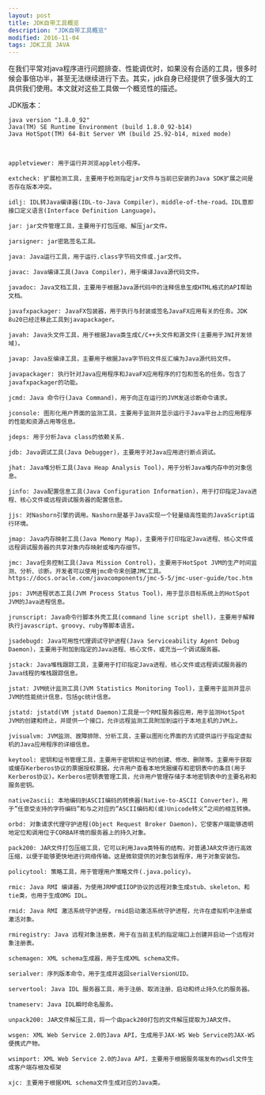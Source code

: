 ```yaml
---
layout: post
title: JDK自带工具概览
description: "JDK自带工具概览"
modified: 2016-11-04
tags: JDK工具 JAVA
---
```


在我们平常对java程序进行问题排查、性能调优时，如果没有合适的工具，很多时候会事倍功半，甚至无法继续进行下去。其实，jdk自身已经提供了很多强大的工具供我们使用。本文就对这些工具做一个概览性的描述。

JDK版本：

	java version "1.8.0_92"
	Java(TM) SE Runtime Environment (build 1.8.0_92-b14)
	Java HotSpot(TM) 64-Bit Server VM (build 25.92-b14, mixed mode)
	


    appletviewer: 用于运行并浏览applet小程序。

    extcheck: 扩展检测工具，主要用于检测指定jar文件与当前已安装的Java SDK扩展之间是否存在版本冲突。

    idlj: IDL转Java编译器(IDL-to-Java Compiler)，middle-of-the-road。IDL意即接口定义语言(Interface Definition Language)。

    jar: jar文件管理工具，主要用于打包压缩、解压jar文件。

    jarsigner: jar密匙签名工具。

    java: Java运行工具，用于运行.class字节码文件或.jar文件。

    javac: Java编译工具(Java Compiler)，用于编译Java源代码文件。

    javadoc: Java文档工具，主要用于根据Java源代码中的注释信息生成HTML格式的API帮助文档。

    javafxpackager: JavaFX包装器，用于执行与封装或签名JavaFX应用有关的任务。JDK 8u20已经迁移此工具到javapackager。

    javah: Java头文件工具，用于根据Java类生成C/C++头文件和源文件(主要用于JNI开发领域)。

    javap: Java反编译工具，主要用于根据Java字节码文件反汇编为Java源代码文件。

    javapackager: 执行针对Java应用程序和JavaFX应用程序的打包和签名的任务。包含了javafxpackager的功能。

    jcmd: Java 命令行(Java Command)，用于向正在运行的JVM发送诊断命令请求。

    jconsole: 图形化用户界面的监测工具，主要用于监测并显示运行于Java平台上的应用程序的性能和资源占用等信息。

    jdeps: 用于分析Java class的依赖关系.

    jdb: Java调试工具(Java Debugger)，主要用于对Java应用进行断点调试。

    jhat: Java堆分析工具(Java Heap Analysis Tool)，用于分析Java堆内存中的对象信息。

    jinfo: Java配置信息工具(Java Configuration Information)，用于打印指定Java进程、核心文件或远程调试服务器的配置信息。

    jjs: 对Nashorn引擎的调用。Nashorn是基于Java实现一个轻量级高性能的JavaScript运行环境。

    jmap: Java内存映射工具(Java Memory Map)，主要用于打印指定Java进程、核心文件或远程调试服务器的共享对象内存映射或堆内存细节。

    jmc: Java任务控制工具(Java Mission Control)，主要用于HotSpot JVM的生产时间监测、分析、诊断。开发者可以使用jmc命令来创建JMC工具。 https://docs.oracle.com/javacomponents/jmc-5-5/jmc-user-guide/toc.htm

    jps: JVM进程状态工具(JVM Process Status Tool)，用于显示目标系统上的HotSpot JVM的Java进程信息。

    jrunscript: Java命令行脚本外壳工具(command line script shell)，主要用于解释执行javascript、groovy、ruby等脚本语言。

    jsadebugd: Java可用性代理调试守护进程(Java Serviceability Agent Debug Daemon)，主要用于附加到指定的Java进程、核心文件，或充当一个调试服务器。

    jstack: Java堆栈跟踪工具，主要用于打印指定Java进程、核心文件或远程调试服务器的Java线程的堆栈跟踪信息。

    jstat: JVM统计监测工具(JVM Statistics Monitoring Tool)，主要用于监测并显示JVM的性能统计信息，包括gc统计信息。

    jstatd: jstatd(VM jstatd Daemon)工具是一个RMI服务器应用，用于监测HotSpot JVM的创建和终止，并提供一个接口，允许远程监测工具附加到运行于本地主机的JVM上。

    jvisualvm: JVM监测、故障排除、分析工具，主要以图形化界面的方式提供运行于指定虚拟机的Java应用程序的详细信息。

    keytool: 密钥和证书管理工具，主要用于密钥和证书的创建、修改、删除等。主要用于获取或缓存Kerberos协议的票据授权票据。允许用户查看本地凭据缓存和密钥表中的条目(用于Kerberos协议)。Kerberos密钥表管理工具，允许用户管理存储于本地密钥表中的主要名称和服务密钥。

    native2ascii: 本地编码到ASCII编码的转换器(Native-to-ASCII Converter)，用于”任意受支持的字符编码”和与之对应的”ASCII编码和(或)Unicode转义”之间的相互转换。

    orbd: 对象请求代理守护进程(Object Request Broker Daemon)，它使客户端能够透明地定位和调用位于CORBA环境的服务器上的持久对象。

    pack200: JAR文件打包压缩工具，它可以利用Java类特有的结构，对普通JAR文件进行高效压缩，以便于能够更快地进行网络传输。这是微软提供的对象包装程序，用于对象安装包。

    policytool: 策略工具，用于管理用户策略文件(.java.policy)。

    rmic: Java RMI 编译器，为使用JRMP或IIOP协议的远程对象生成stub、skeleton、和tie类，也用于生成OMG IDL。

    rmid: Java RMI 激活系统守护进程，rmid启动激活系统守护进程，允许在虚拟机中注册或激活对象。

    rmiregistry: Java 远程对象注册表，用于在当前主机的指定端口上创建并启动一个远程对象注册表。

    schemagen: XML schema生成器，用于生成XML schema文件。

    serialver: 序列版本命令，用于生成并返回serialVersionUID。

    servertool: Java IDL 服务器工具，用于注册、取消注册、启动和终止持久化的服务器。

    tnameserv: Java IDL瞬时命名服务。

    unpack200: JAR文件解压工具，将一个由pack200打包的文件解压提取为JAR文件。

    wsgen: XML Web Service 2.0的Java API，生成用于JAX-WS Web Service的JAX-WS便携式产物。

    wsimport: XML Web Service 2.0的Java API，主要用于根据服务端发布的wsdl文件生成客户端存根及框架

    xjc: 主要用于根据XML schema文件生成对应的Java类。


